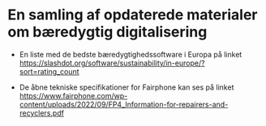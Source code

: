 # En samling af opdaterede materialer om bæredygtig digitalisering

* En liste med de bedste bæredygtighedssoftware i Europa på linket https://slashdot.org/software/sustainability/in-europe/?sort=rating_count

* De åbne tekniske specifikationer for Fairphone kan ses på linket https://www.fairphone.com/wp-content/uploads/2022/09/FP4_Information-for-repairers-and-recyclers.pdf

  
